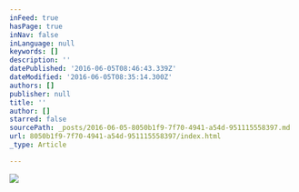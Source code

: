 ```yaml
---
inFeed: true
hasPage: true
inNav: false
inLanguage: null
keywords: []
description: ''
datePublished: '2016-06-05T08:46:43.339Z'
dateModified: '2016-06-05T08:35:14.300Z'
authors: []
publisher: null
title: ''
author: []
starred: false
sourcePath: _posts/2016-06-05-8050b1f9-7f70-4941-a54d-951115558397.md
url: 8050b1f9-7f70-4941-a54d-951115558397/index.html
_type: Article

---
```

![](https://the-grid-user-content.s3-us-west-2.amazonaws.com/8cd720af-92c6-4752-b212-7c78f88f4b86.jpg)